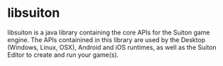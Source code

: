 # libsuiton
libsuiton is a java library containing the core APIs for the Suiton game engine. The APIs containined in this library are used by the Desktop (Windows, Linux, OSX), Android and iOS runtimes, as well as the Suiton Editor to create and run your game(s).
